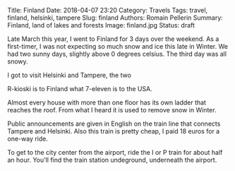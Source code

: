 Title: Finland
Date: 2018-04-07 23:20
Category: Travels
Tags: travel, finland, helsinki, tampere
Slug: finland
Authors: Romain Pellerin
Summary: Finland, land of lakes and forests
Image: finland.jpg
Status: draft

Late March this year, I went to Finland for 3 days over the weekend. As a first-timer, I was not expecting so much snow and ice this late in Winter. We had two sunny days, slightly above 0 degrees celsius. The third day was all snowy.

I got to visit Helsinki and Tampere, the two

R-kioski is to Finland what 7-eleven is to the USA.

Almost every house with more than one floor has its own ladder that reaches the roof. From what I heard it is used to remove snow in Winter.

Public announcements are given in English on the train line that connects Tampere and Helsinki. Also this train is pretty cheap, I paid 18 euros for a one-way ride.

To get to the city center from the airport, ride the I or P train for about half an hour. You'll find the train station undeground, underneath the airport.
